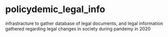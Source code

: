 # policydemic_legal_info

infrastracture to gather database of legal documents, and legal information gathered regarding legal changes in society during pandemy in 2020

